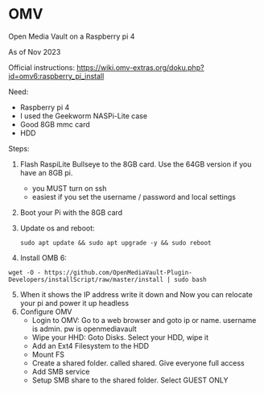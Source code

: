 # OMV
Open Media Vault on a Raspberry pi 4

As of Nov 2023

Official instructions: https://wiki.omv-extras.org/doku.php?id=omv6:raspberry_pi_install

Need:
  -  Raspberry pi 4
  -  I used the Geekworm NASPi-Lite case
  -  Good 8GB mmc card
  -  HDD

Steps:
  1) Flash RaspiLite Bullseye to the 8GB card.  Use the 64GB version if you have an 8GB pi.
     - you MUST turn on ssh
     - easiest if you set the username / password and local settings
  2) Boot your Pi with the 8GB card
  3) Update os and reboot:

         sudo apt update && sudo apt upgrade -y && sudo reboot
     
  4) Install OMB 6:

    wget -O - https://github.com/OpenMediaVault-Plugin-Developers/installScript/raw/master/install | sudo bash
    
  5) When it shows the IP address write it down and Now you can relocate your pi and power it up headless
  6) Configure OMV
     - Login to OMV: Go to a web browser and goto ip or name.  username is admin.  pw is openmediavault
     - Wipe your HHD:  Goto Disks. Select your HDD, wipe it
     - Add an Ext4 Filesystem to the HDD
     - Mount FS
     - Create a shared folder.  called shared.  Give everyone full access
     - Add SMB service
     - Setup SMB share to the shared folder.  Select GUEST ONLY
